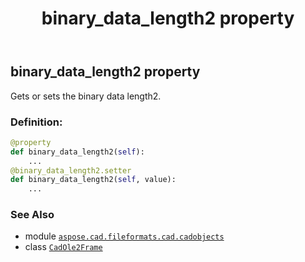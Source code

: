 ﻿---
title: binary_data_length2 property
second_title: Aspose.CAD for Python via .NET API References
description: 
type: docs
weight: 120
url: /python-net/aspose.cad.fileformats.cad.cadobjects/cadole2frame/binary_data_length2/
is_root: false
---

## binary_data_length2 property


Gets or sets the binary data length2.
### Definition:
```python
@property
def binary_data_length2(self):
    ...
@binary_data_length2.setter
def binary_data_length2(self, value):
    ...
```

### See Also
* module [`aspose.cad.fileformats.cad.cadobjects`](../../)
* class [`CadOle2Frame`](/cad/python-net/aspose.cad.fileformats.cad.cadobjects/cadole2frame)
